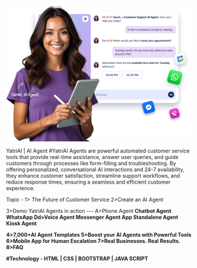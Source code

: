 <img src="Images/Home.png" width="500"/>

YatriAI | AI Agent
#YatriAI Agents are powerful automated customer service tools that provide real-time assistance, answer user queries, and guide customers through processes like form-filling and troubleshooting. By offering personalized, conversational AI interactions and 24-7 availability, they enhance customer satisfaction, streamline support workflows, and reduce response times, ensuring a seamless and efficient customer experience.



Topic - 
1> The Future of Customer Service
2>Create an AI Agent

3>Demo YatriAI Agents in action  ---
A>Phone Agent
<B> Chatbot Agent 
<C>WhatsApp 
Dd>Voice Agent 
<E>Messenger 
<F>Agent App
<G>Standalone Agent 
<H>Kiosk Agent

4>7,000+AI Agent Templates
5>Boost your AI Agents with Powerful Tools
6>Mobile App for Human Escalation
7>Real Businesses. Real Results.
8>FAQ


#Technology - HTML | CSS |  BOOTSTRAP | JAVA SCRIPT
